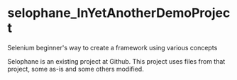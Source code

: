 # selophane_InYetAnotherDemoProject
Selenium beginner's way to create a framework using various concepts

Selophane is an existing project at Github. This project uses files from that project, some as-is and some others modified.
